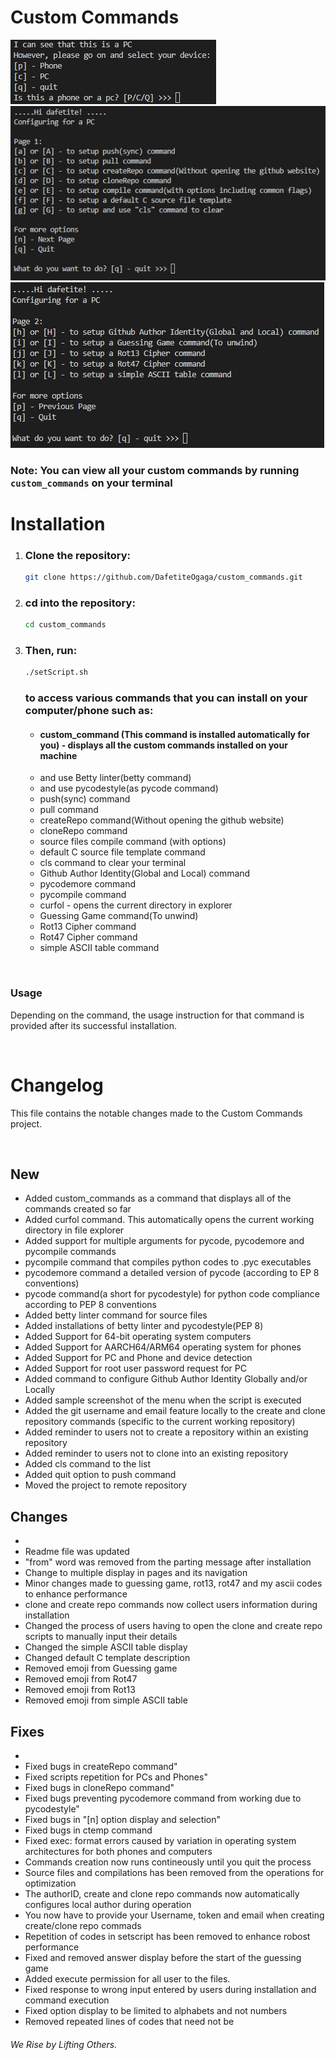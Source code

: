 # Custom Commands

![Device check Image](.intro.jpg)
![Main menu page 1](.main_menu.jpg)
![Main menu page 2](.main_menu2.jpg)

### Note: **You can view all your custom commands by running `custom_commands` on your terminal**

# Installation

1. ### **Clone the repository:**
   ```bash
   git clone https://github.com/DafetiteOgaga/custom_commands.git
   ```
2. ### **cd into the repository:**
   ```bash
   cd custom_commands
   ```
3. ### **Then, run:**
   ```bash
   ./setScript.sh
   ```
   ### **to access various commands that you can install on your computer/phone such as:**

   * #### custom_command (This command is installed automatically for you) - displays all the custom commands installed on your machine
   * and use Betty linter(betty command)
   * and use pycodestyle(as pycode command)
   * push(sync) command
   * pull command
   * createRepo command(Without opening the github website)
   * cloneRepo command
   * source files compile command (with options)
   * default C source file template command
   * cls command to clear your terminal
   * Github Author Identity(Global and Local) command
   * pycodemore command
   * pycompile command
   * curfol - opens the current directory in explorer
   * Guessing Game command(To unwind)
   * Rot13 Cipher command
   * Rot47 Cipher command
   * simple ASCII table command

<br>

### Usage

Depending on the command, the usage instruction for that command is provided after its successful installation.

<br>

# Changelog
This file contains the notable changes made to the Custom Commands project.

<br>

## New
   -  Added custom_commands as a command that displays all of the commands created so far
   - Added curfol command. This automatically opens the current working directory in file explorer
   - Added support for multiple arguments for pycode, pycodemore and pycompile commands
   - pycompile command that compiles python codes to .pyc executables
   - pycodemore command a detailed version of pycode (according to EP 8 conventions)
   - pycode command(a short for pycodestyle) for python code compliance according to PEP 8 conventions
   - Added betty linter command for source files
   - Added installations of betty linter and pycodestyle(PEP 8)
   - Added Support for 64-bit operating system computers
   - Added Support for AARCH64/ARM64 operating system for phones
   - Added Support for PC and Phone and device detection
   - Added Support for root user password request for PC
   - Added command to configure Github Author Identity Globally and/or Locally
   - Added sample screenshot of the menu when the script is executed
   - Added the git username and email feature locally to the create and clone repository commands (specific to the current working repository)
   - Added reminder to users not to create a repository within an existing repository
   - Added reminder to users not to clone into an existing repository
   - Added cls command to the list
   - Added quit option to push command
   - Moved the project to remote repository


## Changes
   - 
   - Readme file was updated
   - "from" word was removed from the parting message after installation
   - Change to multiple display in pages and its navigation
   - Minor changes made to guessing game, rot13, rot47 and my ascii codes to enhance performance
   - clone and create repo commands now collect users information during installation
   - Changed the process of users having to open the clone and create repo scripts to manually input their details
   - Changed the simple ASCII table display
   - Changed default C template description
   - Removed emoji from Guessing game
   - Removed emoji from Rot47
   - Removed emoji from Rot13
   - Removed emoji from simple ASCII table


## Fixes
   - 
   - Fixed bugs in createRepo command"
   - Fixed scripts repetition for PCs and Phones"
   - Fixed bugs in cloneRepo command"
   - Fixed bugs preventing pycodemore command from working due to pycodestyle"
   - Fixed bugs in "[n] option display and selection"
   - Fixed bugs in ctemp command
   - Fixed exec: format errors caused by variation in operating system architectures for both phones and computers
   - Commands creation now runs contineously until you quit the process
   - Source files and compilations has been removed from the operations for optimization
   - The authorID, create and clone repo commands now automatically configures local author during operation
   - You now have to provide your Username, token and email when creating create/clone repo commads
   - Repetition of codes in setscript has been removed to enhance robost performance 
   - Fixed and removed answer display before the start of the guessing game
   - Added execute permission for all user to the files.
   - Fixed response to wrong input entered by users during installation and command execution
   - Fixed option display to be limited to alphabets and not numbers
   - Removed repeated lines of codes that need not be




###### We Rise by Lifting Others.
